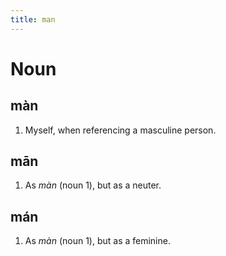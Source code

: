 ```yaml
---
title: man
---
```


Noun
================================

màn
----------------

1. Myself, when referencing a masculine person.


mān
----------------

1. As *màn* (noun 1), but as a neuter.


mán
----------------

1. As *màn* (noun 1), but as a feminine.
